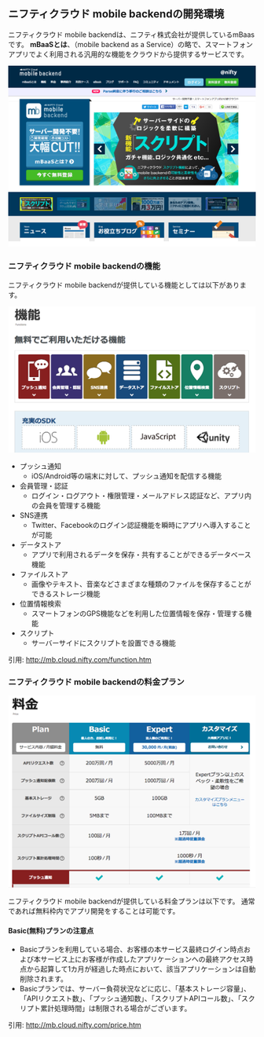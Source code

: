 ニフティクラウド mobile backendの開発環境
----------

ニフティクラウド mobile backendは、ニフティ株式会社が提供しているmBaasです。
**mBaaSとは**、（mobile backend as a Service）の略で、スマートフォンアプリでよく利用される汎用的な機能をクラウドから提供するサービスです。

![](./images/2/nifty_000.png)

### ニフティクラウド mobile backendの機能

ニフティクラウド mobile backendが提供している機能としては以下があります。

![](./images/2/nifty_001.png)

* プッシュ通知
  - iOS/Android等の端末に対して、プッシュ通知を配信する機能
* 会員管理・認証
  - ログイン・ログアウト・権限管理・メールアドレス認証など、アプリ内の会員を管理する機能
* SNS連携
  - Twitter、Facebookのログイン認証機能を瞬時にアプリへ導入することが可能
* データストア
  - アプリで利用されるデータを保存・共有することができるデータベース機能
* ファイルストア
  - 画像やテキスト、音楽などさまざまな種類のファイルを保存することができるストレージ機能
* 位置情報検索
  - スマートフォンのGPS機能などを利用した位置情報を保存・管理する機能
* スクリプト
  - サーバーサイドにスクリプトを設置できる機能

引用: <http://mb.cloud.nifty.com/function.htm>

### ニフティクラウド mobile backendの料金プラン

![](./images/2/nifty_002.png)

ニフティクラウド mobile backendが提供している料金プランは以下です。
通常であれば無料枠内でアプリ開発をすることは可能です。

#### Basic(無料)プランの注意点

* Basicプランを利用している場合、お客様の本サービス最終ログイン時点および本サービス上にお客様が作成したアプリケーションへの最終アクセス時点から起算して1カ月が経過した時点において、該当アプリケーションは自動削除されます。
* Basicプランでは、サーバー負荷状況などに応じ、「基本ストレージ容量」、「APIリクエスト数」、「プッシュ通知数」、「スクリプトAPIコール数」、「スクリプト累計処理時間」は制限される場合がございます。

引用: <http://mb.cloud.nifty.com/price.htm>
